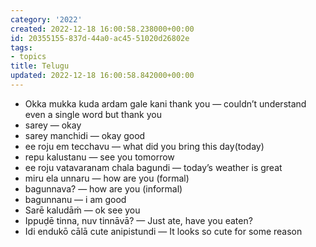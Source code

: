 ```yaml
---
category: '2022'
created: 2022-12-18 16:00:58.238000+00:00
id: 20355155-837d-44a0-ac45-51020d26802e
tags:
- topics
title: Telugu
updated: 2022-12-18 16:00:58.842000+00:00
---
```

   
   
- Okka mukka kuda ardam gale kani thank you — couldn’t understand even a single word but thank you   
- sarey — okay   
- sarey manchidi — okay good   
- ee roju em tecchavu — what did you bring this day(today)   
- repu kalustanu — see you tomorrow   
- ee roju vatavaranam chala bagundi — today’s weather is great   
- miru ela unnaru — how are you (formal)   
- bagunnava? — how are you (informal)   
- bagunnanu — i am good   
- Sarē kaludāṁ — ok see you   
- Ippuḍē tinna, nuv tinnāvā? — Just ate, have you eaten?   
- Idi endukō cālā cute anipistundi — It looks so cute for some reason